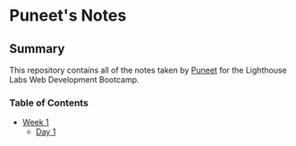 # Puneet's Notes

## Summary

This repository contains all of the notes taken by [Puneet](https://github.com/puneetkaushal95) for the Lighthouse Labs Web Development Bootcamp.

### Table of Contents

- [Week 1](/Week_1)
  - [Day 1](/Week_1/Day_1)
